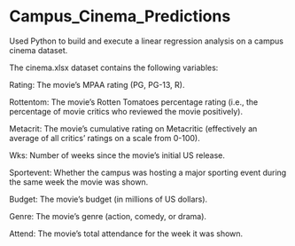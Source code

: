 # Campus_Cinema_Predictions
Used Python to build and execute a linear regression analysis on a campus cinema dataset.


The cinema.xlsx dataset contains the following variables:

Rating: The movie’s MPAA rating (PG, PG-13, R).

Rottentom: The movie’s Rotten Tomatoes percentage rating (i.e., the percentage of movie critics who reviewed the movie positively).

Metacrit: The movie’s cumulative rating on Metacritic (effectively an average of all critics’ ratings on a scale from 0-100).

Wks: Number of weeks since the movie’s initial US release.

Sportevent: Whether the campus was hosting a major sporting event during the same week the movie was shown.

Budget: The movie’s budget (in millions of US dollars).

Genre: The movie’s genre (action, comedy, or drama).

Attend: The movie’s total attendance for the week it was shown.
